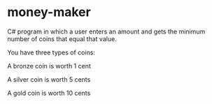 # money-maker
C# program in which a user enters an amount and gets the minimum number of coins that equal that value.

You have three types of coins:

A bronze coin is worth 1 cent

A silver coin is worth 5 cents

A gold coin is worth 10 cents
